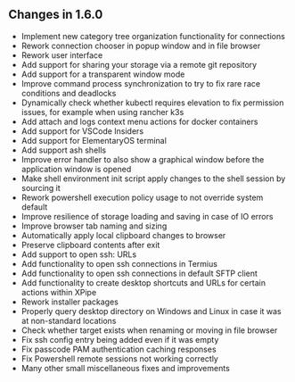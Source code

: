 ## Changes in 1.6.0

- Implement new category tree organization functionality for connections
- Rework connection chooser in popup window and in file browser
- Rework user interface
- Add support for sharing your storage via a remote git repository
- Add support for a transparent window mode
- Improve command process synchronization to try to fix rare race conditions and deadlocks
- Dynamically check whether kubectl requires elevation to fix permission issues, for example when using rancher k3s
- Add attach and logs context menu actions for docker containers
- Add support for VSCode Insiders
- Add support for ElementaryOS terminal
- Add support ash shells
- Improve error handler to also show a graphical window before the application window is opened
- Make shell environment init script apply changes to the shell session by sourcing it
- Rework powershell execution policy usage to not override system default
- Improve resilience of storage loading and saving in case of IO errors
- Improve browser tab naming and sizing
- Automatically apply local clipboard changes to browser
- Preserve clipboard contents after exit
- Add support to open ssh: URLs
- Add functionality to open ssh connections in Termius
- Add functionality to open ssh connections in default SFTP client
- Add functionality to create desktop shortcuts and URLs for certain actions within XPipe
- Rework installer packages
- Properly query desktop directory on Windows and Linux in case it was at non-standard locations
- Check whether target exists when renaming or moving in file browser
- Fix ssh config entry being added even if it was empty
- Fix passcode PAM authentication caching responses
- Fix Powershell remote sessions not working correctly
- Many other small miscellaneous fixes and improvements
